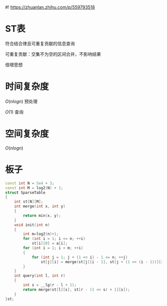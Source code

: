 #! https://zhuanlan.zhihu.com/p/559793518
# ST表
符合结合律且可重复贡献的信息查询

可重复贡献：交集不为空的区间合并，不影响结果

倍增思想
# 时间复杂度
$O(nlogn)$ 预处理

$O(1)$ 查询
# 空间复杂度
$O(nlogn)$

# 板子
```cpp
const int N = 5e4 + 3;
const int M = log2(N) + 1;
struct SparseTable
{
    int st[N][M];
    int merge(int x, int y)
    {
        return min(x, y);
    }
    void init(int n)
    {
        int m=log2(n)+1;
        for (int i = 1; i <= n; ++i)
            st[i][0] = a[i];
        for (int i = 1; i < m; ++i)
        {
            for (int j = 1; j + (1 << i) - 1 <= n; ++j)
                st[j][i] = merge(st[j][i - 1], st[j + (1 << (i - 1))][i - 1]);
        }
    }
    int query(int l, int r)
    {
        int s = __lg(r - l + 1);
        return merge(st[l][s], st[r - (1 << s) + 1][s]);
    }
}st;
```